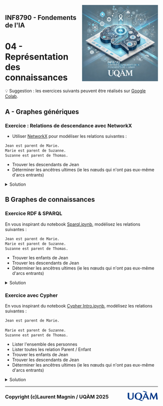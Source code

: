 <img style="float: right;" src="../../images/image_inf8790.png" alt="image_inf8790" width="250"/>

## INF8790 - Fondements de l'IA
# 04 - Représentation des connaissances

:bulb: Suggestion : les exercices suivants peuvent être réalisés sur [Google Colab](https://colab.google).

## A - Graphes génériques

### Exercice : Relations de descendance avec NetworkX

- Utiliser [NetworkX](https://networkx.org) pour modéliser les relations suivantes :

```script
Jean est parent de Marie.
Marie est parent de Suzanne.
Suzanne est parent de Thomas.
```

- Trouver les descendants de Jean
- Déterminer les ancêtres ultimes (ie les nœuds qui n'ont pas eux-même d'arcs entrants)

<details>
  <summary>Solution</summary>
  <a href="https://colab.research.google.com/drive/1ljCIJi2IbDJjWm71vrSMKjFuKZ793X6C?usp=sharing">inf8790_networkx.ipynb</a>
</details>

## B Graphes de connaissances

### Exercice RDF & SPARQL

En vous inspirant du notebook [Sparql.ipynb](https://colab.research.google.com/github/joerg84/Graph_Powered_ML_Workshop/blob/master/Sparql.ipynb), modélisez les relations suivantes :

```script
Jean est parent de Marie.
Marie est parent de Suzanne.
Suzanne est parent de Thomas.
```

- Trouver les enfants de Jean
- Trouver les descendants de Jean
- Déterminer les ancêtres ultimes (ie les nœuds qui n'ont pas eux-même d'arcs entrants)

<details>
  <summary>Solution</summary>
  <a href="https://colab.research.google.com/drive/1XCL3cgRhqS2DDAwsfQkVJgrZE58SkPdV?usp=sharing">inf8790_sparql.ipynb</a>
</details>

### Exercice avec Cypher

En vous inspirant du notebook [Cypher Intro.ipynb](https://colab.research.google.com/drive/1zgTCEOFdskYRQ45COYRww7sA6fTXE66S?usp=sharing), modélisez les relations suivantes :

```script
Jean est parent de Marie.

Marie est parent de Suzanne.
Suzanne est parent de Thomas.
```

- Lister l'ensemble des personnes
- Lister toutes les relation Parent / Enfant
- Trouver les enfants de Jean
- Trouver les descendants de Jean
- Déterminer les ancêtres ultimes (ie les nœuds qui n'ont pas eux-même d'arcs entrants)

<details>
  <summary>Solution</summary>
  <a href="https://colab.research.google.com/drive/1qNeiZmQd9k9MtiBBePj1vZNkP6pwxUTZ?usp=sharing">inf8790_cypher.ipynb</a>
</details>

--------------- 

<img style="float: right;" align="right" src="../../images/uqam.png" alt="uqàm" width="100"/>

### Copyright (c)Laurent Magnin / UQÀM 2025
